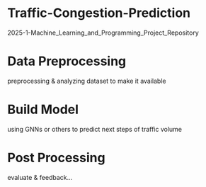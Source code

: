 # Traffic-Congestion-Prediction
 2025-1-Machine_Learning_and_Programming_Project_Repository

# Data Preprocessing
preprocessing & analyzing dataset to make it available

# Build Model
using GNNs or others to predict next steps of traffic volume

# Post Processing
evaluate & feedback...